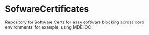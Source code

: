 # SofwareCertificates
Repository for Software Certs for easy software blocking across corp environments, for example, using MDE IOC
